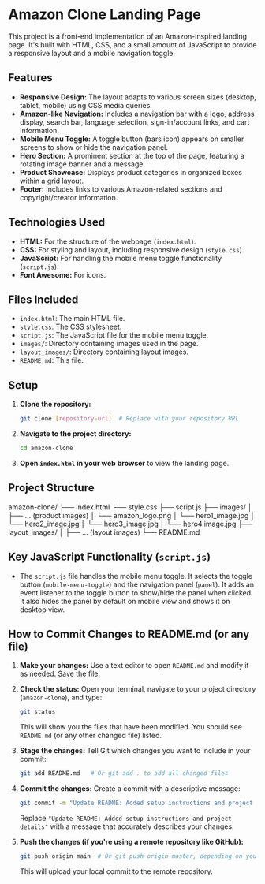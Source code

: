 # Amazon Clone Landing Page

This project is a front-end implementation of an Amazon-inspired landing page. It's built with HTML, CSS, and a small amount of JavaScript to provide a responsive layout and a mobile navigation toggle.

## Features

* **Responsive Design:** The layout adapts to various screen sizes (desktop, tablet, mobile) using CSS media queries.
* **Amazon-like Navigation:** Includes a navigation bar with a logo, address display, search bar, language selection, sign-in/account links, and cart information.
* **Mobile Menu Toggle:** A toggle button (bars icon) appears on smaller screens to show or hide the navigation panel.
* **Hero Section:** A prominent section at the top of the page, featuring a rotating image banner and a message.
* **Product Showcase:** Displays product categories in organized boxes within a grid layout.
* **Footer:** Includes links to various Amazon-related sections and copyright/creator information.

## Technologies Used

* **HTML:** For the structure of the webpage (`index.html`).
* **CSS:** For styling and layout, including responsive design (`style.css`).
* **JavaScript:** For handling the mobile menu toggle functionality (`script.js`).
* **Font Awesome:** For icons.

## Files Included

* `index.html`: The main HTML file.
* `style.css`:  The CSS stylesheet.
* `script.js`:  The JavaScript file for the mobile menu toggle.
* `images/`:  Directory containing images used in the page.
* `layout_images/`: Directory containing layout images.
* `README.md`: This file.

## Setup

1.  **Clone the repository:**
    ```bash
    git clone [repository-url]  # Replace with your repository URL
    ```
2.  **Navigate to the project directory:**
    ```bash
    cd amazon-clone
    ```
3.  **Open `index.html` in your web browser** to view the landing page.

## Project Structure
amazon-clone/
├── index.html
├── style.css
├── script.js
├── images/
│   ├── ... (product images)
│   └── amazon_logo.png
│   └── hero1_image.jpg
│   └── hero2_image.jpg
│   └── hero3_image.jpg
│   └── hero4.image.jpg
├── layout_images/
│   ├── ... (layout images)
└── README.md

## Key JavaScript Functionality (`script.js`)

* The `script.js` file handles the mobile menu toggle.  It selects the toggle button (`mobile-menu-toggle`) and the navigation panel (`panel`).  It adds an event listener to the toggle button to show/hide the panel when clicked. It also hides the panel by default on mobile view and shows it on desktop view.

## How to Commit Changes to README.md (or any file)

1.  **Make your changes:** Use a text editor to open `README.md` and modify it as needed. Save the file.

2.  **Check the status:** Open your terminal, navigate to your project directory (`amazon-clone`), and type:
    ```bash
    git status
    ```
    This will show you the files that have been modified.  You should see `README.md` (or any other changed file) listed.

3.  **Stage the changes:** Tell Git which changes you want to include in your commit:
    ```bash
    git add README.md   # Or git add . to add all changed files
    ```

4.  **Commit the changes:** Create a commit with a descriptive message:
    ```bash
    git commit -m "Update README: Added setup instructions and project details"
    ```
    Replace `"Update README: Added setup instructions and project details"` with a message that accurately describes your changes.

5.  **Push the changes (if you're using a remote repository like GitHub):**
    ```bash
    git push origin main  # Or git push origin master, depending on your main branch name
    ```
    This will upload your local commit to the remote repository.

